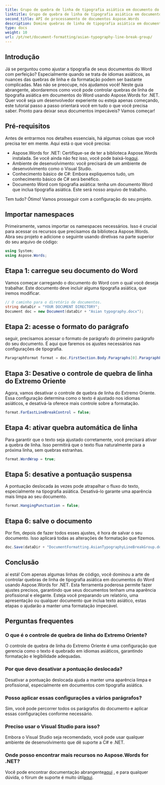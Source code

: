```yaml
---
title: Grupo de quebra de linha de tipografia asiática em documento do Word
linktitle: Grupo de quebra de linha de tipografia asiática em documento do Word
second_title: API de processamento de documentos Aspose.Words
description: Domine quebras de linha de tipografia asiática em documentos do Word usando Aspose.Words for .NET. Este guia fornece um tutorial passo a passo para uma formatação precisa.
type: docs
weight: 10
url: /pt/net/document-formatting/asian-typography-line-break-group/
---
```

## Introdução

Já se perguntou como ajustar a tipografia de seus documentos do Word com perfeição? Especialmente quando se trata de idiomas asiáticos, as nuances das quebras de linha e da formatação podem ser bastante complicadas. Mas não se preocupe, nós ajudamos você! Neste guia abrangente, abordaremos como você pode controlar quebras de linha de tipografia asiática em documentos do Word usando Aspose.Words for .NET. Quer você seja um desenvolvedor experiente ou esteja apenas começando, este tutorial passo a passo orientará você em tudo o que você precisa saber. Pronto para deixar seus documentos impecáveis? Vamos começar!

## Pré-requisitos

Antes de entrarmos nos detalhes essenciais, há algumas coisas que você precisa ter em mente. Aqui está o que você precisa:

- Aspose.Words for .NET: Certifique-se de ter a biblioteca Aspose.Words instalada. Se você ainda não fez isso, você pode baixá-lo[aqui](https://releases.aspose.com/words/net/).
- Ambiente de desenvolvimento: você precisará de um ambiente de desenvolvimento como o Visual Studio.
- Conhecimento básico de C#: Embora expliquemos tudo, um conhecimento básico de C# será benéfico.
- Documento Word com tipografia asiática: tenha um documento Word que inclua tipografia asiática. Este será nosso arquivo de trabalho.

Tem tudo? Ótimo! Vamos prosseguir com a configuração do seu projeto.

## Importar namespaces

Primeiramente, vamos importar os namespaces necessários. Isso é crucial para acessar os recursos que precisamos da biblioteca Aspose.Words. Abra seu projeto e adicione o seguinte usando diretivas na parte superior do seu arquivo de código:

```csharp
using System;
using Aspose.Words;
```

## Etapa 1: carregue seu documento do Word

Vamos começar carregando o documento do Word com o qual você deseja trabalhar. Este documento deve incluir alguma tipografia asiática, que iremos modificar.

```csharp
// O caminho para o diretório de documentos.
string dataDir = "YOUR DOCUMENT DIRECTORY";
Document doc = new Document(dataDir + "Asian typography.docx");
```

## Etapa 2: acesse o formato do parágrafo

seguir, precisamos acessar o formato de parágrafo do primeiro parágrafo do seu documento. É aqui que faremos os ajustes necessários nas configurações de tipografia.

```csharp
ParagraphFormat format = doc.FirstSection.Body.Paragraphs[0].ParagraphFormat;
```

## Etapa 3: Desative o controle de quebra de linha do Extremo Oriente

Agora, vamos desativar o controle de quebra de linha do Extremo Oriente. Essa configuração determina como o texto é ajustado nos idiomas asiáticos, e desativá-la oferece mais controle sobre a formatação.

```csharp
format.FarEastLineBreakControl = false;
```

## Etapa 4: ativar quebra automática de linha

Para garantir que o texto seja ajustado corretamente, você precisará ativar a quebra de linha. Isso permitirá que o texto flua naturalmente para a próxima linha, sem quebras estranhas.

```csharp
format.WordWrap = true;
```

## Etapa 5: desative a pontuação suspensa

A pontuação deslocada às vezes pode atrapalhar o fluxo do texto, especialmente na tipografia asiática. Desativá-lo garante uma aparência mais limpa ao seu documento.

```csharp
format.HangingPunctuation = false;
```

## Etapa 6: salve o documento

Por fim, depois de fazer todos esses ajustes, é hora de salvar o seu documento. Isso aplicará todas as alterações de formatação que fizemos.

```csharp
doc.Save(dataDir + "DocumentFormatting.AsianTypographyLineBreakGroup.docx");
```

## Conclusão

aí está! Com apenas algumas linhas de código, você dominou a arte de controlar quebras de linha de tipografia asiática em documentos do Word usando Aspose.Words for .NET. Esta ferramenta poderosa permite fazer ajustes precisos, garantindo que seus documentos tenham uma aparência profissional e elegante. Esteja você preparando um relatório, uma apresentação ou qualquer documento que inclua texto asiático, estas etapas o ajudarão a manter uma formatação impecável. 

## Perguntas frequentes

### O que é o controle de quebra de linha do Extremo Oriente?
O controle de quebra de linha do Extremo Oriente é uma configuração que gerencia como o texto é quebrado em idiomas asiáticos, garantindo formatação e legibilidade adequadas.

### Por que devo desativar a pontuação deslocada?
Desativar a pontuação deslocada ajuda a manter uma aparência limpa e profissional, especialmente em documentos com tipografia asiática.

### Posso aplicar essas configurações a vários parágrafos?
Sim, você pode percorrer todos os parágrafos do documento e aplicar essas configurações conforme necessário.

### Preciso usar o Visual Studio para isso?
Embora o Visual Studio seja recomendado, você pode usar qualquer ambiente de desenvolvimento que dê suporte a C# e .NET.

### Onde posso encontrar mais recursos no Aspose.Words for .NET?
 Você pode encontrar documentação abrangente[aqui](https://reference.aspose.com/words/net/) , e para qualquer dúvida, o fórum de suporte é muito útil[aqui](https://forum.aspose.com/c/words/8).
